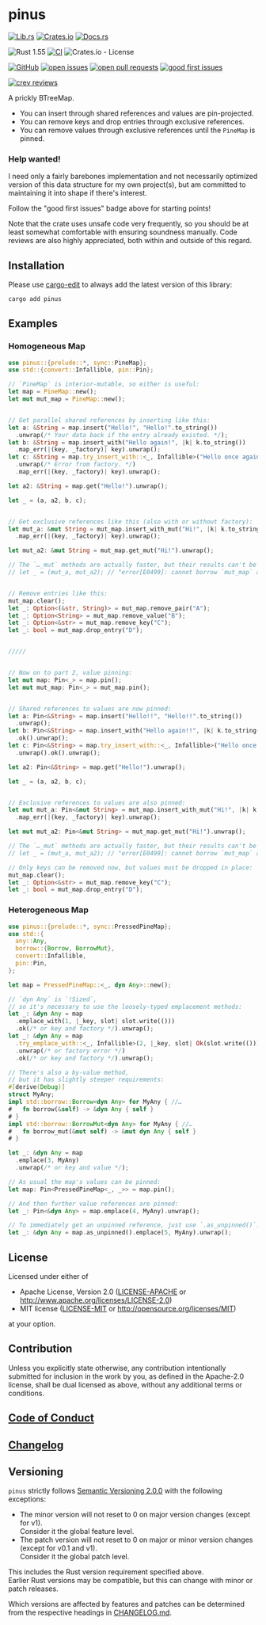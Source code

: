 # pinus

[![Lib.rs](https://img.shields.io/badge/Lib.rs-*-84f)](https://lib.rs/crates/pinus)
[![Crates.io](https://img.shields.io/crates/v/pinus)](https://crates.io/crates/pinus)
[![Docs.rs](https://docs.rs/pinus/badge.svg)](https://docs.rs/pinus)

![Rust 1.55](https://img.shields.io/static/v1?logo=Rust&label=&message=1.55&color=grey)
[![CI](https://github.com/Tamschi/pinus/workflows/CI/badge.svg?branch=unstable)](https://github.com/Tamschi/pinus/actions?query=workflow%3ACI+branch%3Aunstable)
![Crates.io - License](https://img.shields.io/crates/l/pinus/0.0.2)

[![GitHub](https://img.shields.io/static/v1?logo=GitHub&label=&message=%20&color=grey)](https://github.com/Tamschi/pinus)
[![open issues](https://img.shields.io/github/issues-raw/Tamschi/pinus)](https://github.com/Tamschi/pinus/issues)
[![open pull requests](https://img.shields.io/github/issues-pr-raw/Tamschi/pinus)](https://github.com/Tamschi/pinus/pulls)
[![good first issues](https://img.shields.io/github/issues-raw/Tamschi/pinus/good%20first%20issue?label=good+first+issues)](https://github.com/Tamschi/pinus/contribute)

[![crev reviews](https://web.crev.dev/rust-reviews/badge/crev_count/pinus.svg)](https://web.crev.dev/rust-reviews/crate/pinus/)

A prickly BTreeMap.

- You can insert through shared references and values are pin-projected.
- You can remove keys and drop entries through exclusive references.
- You can remove values through exclusive references until the `PineMap` is pinned.

<!-- markdownlint-disable heading-increment no-trailing-punctuation -->

### Help wanted!

<!-- markdownlint-enable heading-increment no-trailing-punctuation -->

I need only a fairly barebones implementation and not necessarily optimized version of this data structure for my own project(s),
but am committed to maintaining it into shape if there's interest.

Follow the "good first issues" badge above for starting points!

Note that the crate uses unsafe code very frequently, so you should be at least somewhat comfortable with ensuring soundness manually. Code reviews are also highly appreciated, both within and outside of this regard.

## Installation

Please use [cargo-edit](https://crates.io/crates/cargo-edit) to always add the latest version of this library:

```cmd
cargo add pinus
```

## Examples

### Homogeneous Map

```rust
use pinus::{prelude::*, sync::PineMap};
use std::{convert::Infallible, pin::Pin};

// `PineMap` is interior-mutable, so either is useful:
let map = PineMap::new();
let mut mut_map = PineMap::new();


// Get parallel shared references by inserting like this:
let a: &String = map.insert("Hello!", "Hello!".to_string())
  .unwrap(/* Your data back if the entry already existed. */);
let b: &String = map.insert_with("Hello again!", |k| k.to_string())
  .map_err(|(key, _factory)| key).unwrap();
let c: &String = map.try_insert_with::<_, Infallible>("Hello once again!", |k| Ok(k.to_string()))
  .unwrap(/* Error from factory. */)
  .map_err(|(key, _factory)| key).unwrap();

let a2: &String = map.get("Hello!").unwrap();

let _ = (a, a2, b, c);


// Get exclusive references like this (also with or without factory):
let mut_a: &mut String = mut_map.insert_with_mut("Hi!", |k| k.to_string())
  .map_err(|(key, _factory)| key).unwrap();

let mut_a2: &mut String = mut_map.get_mut("Hi!").unwrap();

// The `…_mut` methods are actually faster, but their results can't be held onto at once:
// let _ = (mut_a, mut_a2); // "error[E0499]: cannot borrow `mut_map` as mutable more than once at a time"


// Remove entries like this:
mut_map.clear();
let _: Option<(&str, String)> = mut_map.remove_pair("A");
let _: Option<String> = mut_map.remove_value("B");
let _: Option<&str> = mut_map.remove_key("C");
let _: bool = mut_map.drop_entry("D");


/////


// Now on to part 2, value pinning:
let mut map: Pin<_> = map.pin();
let mut mut_map: Pin<_> = mut_map.pin();


// Shared references to values are now pinned:
let a: Pin<&String> = map.insert("Hello!!", "Hello!!".to_string())
  .unwrap();
let b: Pin<&String> = map.insert_with("Hello again!!", |k| k.to_string())
  .ok().unwrap();
let c: Pin<&String> = map.try_insert_with::<_, Infallible>("Hello once again!!", |k| Ok(k.to_string()))
  .unwrap().ok().unwrap();

let a2: Pin<&String> = map.get("Hello!").unwrap();

let _ = (a, a2, b, c);


// Exclusive references to values are also pinned:
let mut mut_a: Pin<&mut String> = mut_map.insert_with_mut("Hi!", |k| k.to_string())
  .map_err(|(key, _factory)| key).unwrap();

let mut mut_a2: Pin<&mut String> = mut_map.get_mut("Hi!").unwrap();

// The `…_mut` methods are actually faster, but their results can't be held onto at once:
// let _ = (mut_a, mut_a2); // "error[E0499]: cannot borrow `mut_map` as mutable more than once at a time"

// Only keys can be removed now, but values must be dropped in place:
mut_map.clear();
let _: Option<&str> = mut_map.remove_key("C");
let _: bool = mut_map.drop_entry("D");
```

### Heterogeneous Map

```rust
use pinus::{prelude::*, sync::PressedPineMap};
use std::{
  any::Any,
  borrow::{Borrow, BorrowMut},
  convert::Infallible,
  pin::Pin,
};

let map = PressedPineMap::<_, dyn Any>::new();

// `dyn Any` is `!Sized`,
// so it's necessary to use the loosely-typed emplacement methods:
let _: &dyn Any = map
  .emplace_with(1, |_key, slot| slot.write(()))
  .ok(/* or key and factory */).unwrap();
let _: &dyn Any = map
  .try_emplace_with::<_, Infallible>(2, |_key, slot| Ok(slot.write(())))
  .unwrap(/* or factory error */)
  .ok(/* or key and factory */).unwrap();

// There's also a by-value method,
// but it has slightly steeper requirements:
#[derive(Debug)]
struct MyAny;
impl std::borrow::Borrow<dyn Any> for MyAny { //…
#   fn borrow(&self) -> &dyn Any { self }
# }
impl std::borrow::BorrowMut<dyn Any> for MyAny { //…
#   fn borrow_mut(&mut self) -> &mut dyn Any { self }
# }

let _: &dyn Any = map
  .emplace(3, MyAny)
  .unwrap(/* or key and value */);

// As usual the map's values can be pinned:
let map: Pin<PressedPineMap<_, _>> = map.pin();

// And then further value references are pinned:
let _: Pin<&dyn Any> = map.emplace(4, MyAny).unwrap();

// To immediately get an unpinned reference, just use `.as_unpinned()`:
let _: &dyn Any = map.as_unpinned().emplace(5, MyAny).unwrap();
```

## License

Licensed under either of

- Apache License, Version 2.0
   ([LICENSE-APACHE](LICENSE-APACHE) or <http://www.apache.org/licenses/LICENSE-2.0>)
- MIT license
   ([LICENSE-MIT](LICENSE-MIT) or <http://opensource.org/licenses/MIT>)

at your option.

## Contribution

Unless you explicitly state otherwise, any contribution intentionally submitted
for inclusion in the work by you, as defined in the Apache-2.0 license, shall be
dual licensed as above, without any additional terms or conditions.

## [Code of Conduct](CODE_OF_CONDUCT.md)

## [Changelog](CHANGELOG.md)

## Versioning

`pinus` strictly follows [Semantic Versioning 2.0.0](https://semver.org/spec/v2.0.0.html) with the following exceptions:

- The minor version will not reset to 0 on major version changes (except for v1).  
Consider it the global feature level.
- The patch version will not reset to 0 on major or minor version changes (except for v0.1 and v1).  
Consider it the global patch level.

This includes the Rust version requirement specified above.  
Earlier Rust versions may be compatible, but this can change with minor or patch releases.

Which versions are affected by features and patches can be determined from the respective headings in [CHANGELOG.md](CHANGELOG.md).
